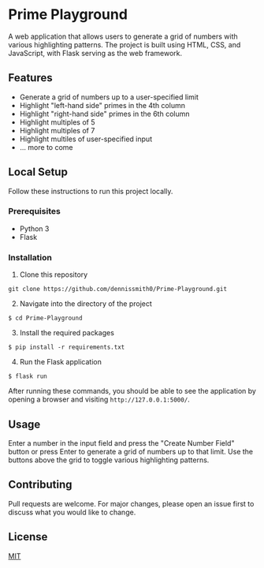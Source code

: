 # Prime Playground
A web application that allows users to generate a grid of numbers with various highlighting patterns. The project is built using HTML, CSS, and JavaScript, with Flask serving as the web framework.

## Features

- Generate a grid of numbers up to a user-specified limit
- Highlight "left-hand side" primes in the 4th column
- Highlight "right-hand side" primes in the 6th column
- Highlight multiples of 5
- Highlight multiples of 7
- Highlight multiles of user-specified input
- ... more to come

## Local Setup

Follow these instructions to run this project locally.

### Prerequisites

- Python 3
- Flask

### Installation

1. Clone this repository

`git clone https://github.com/dennissmith0/Prime-Playground.git`

2. Navigate into the directory of the project

`$ cd Prime-Playground`

3. Install the required packages

`$ pip install -r requirements.txt`

4. Run the Flask application

`$ flask run`

After running these commands, you should be able to see the application by opening a browser and visiting `http://127.0.0.1:5000/`.

## Usage

Enter a number in the input field and press the "Create Number Field" button or press Enter to generate a grid of numbers up to that limit. Use the buttons above the grid to toggle various highlighting patterns.

## Contributing

Pull requests are welcome. For major changes, please open an issue first to discuss what you would like to change.

## License

[MIT](https://choosealicense.com/licenses/mit/)
